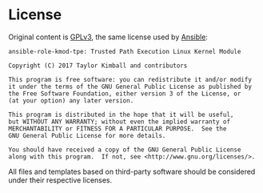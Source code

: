 # License

Original content is [GPLv3](http://gplv3.fsf.org/), the same license used by [Ansible](http://www.ansible.com/):

```
ansible-role-kmod-tpe: Trusted Path Execution Linux Kernel Module

Copyright (C) 2017 Taylor Kimball and contributors

This program is free software: you can redistribute it and/or modify
it under the terms of the GNU General Public License as published by
the Free Software Foundation, either version 3 of the License, or
(at your option) any later version.

This program is distributed in the hope that it will be useful,
but WITHOUT ANY WARRANTY; without even the implied warranty of
MERCHANTABILITY or FITNESS FOR A PARTICULAR PURPOSE.  See the
GNU General Public License for more details.

You should have received a copy of the GNU General Public License
along with this program.  If not, see <http://www.gnu.org/licenses/>.
```

All files and templates based on third-party software should be considered under their respective licenses.
